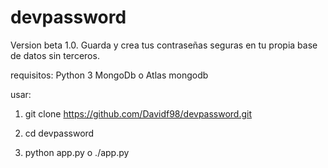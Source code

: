 # devpassword
Version beta 1.0.
Guarda y crea tus contraseñas seguras en tu propia base de datos sin terceros.

requisitos:
Python 3
MongoDb o Atlas mongodb

usar:
1. git clone https://github.com/Davidf98/devpassword.git

2. cd devpassword

3. python app.py o ./app.py
